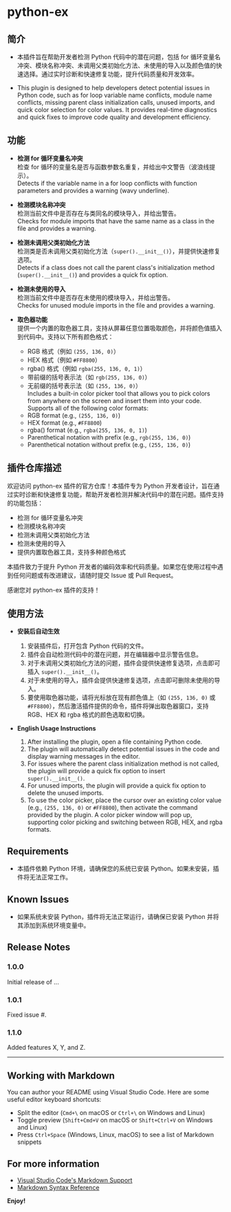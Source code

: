 # python-ex

## 简介

- 本插件旨在帮助开发者检测 Python 代码中的潜在问题，包括 for 循环变量名冲突、模块名称冲突、未调用父类初始化方法、未使用的导入以及颜色值的快速选择。通过实时诊断和快速修复功能，提升代码质量和开发效率。

- This plugin is designed to help developers detect potential issues in Python code, such as for loop variable name conflicts, module name conflicts, missing parent class initialization calls, unused imports, and quick color selection for color values. It provides real-time diagnostics and quick fixes to improve code quality and development efficiency.

## 功能

- **检测 for 循环变量名冲突**  
  检查 for 循环的变量名是否与函数参数名重复，并给出中文警告（波浪线提示）。  
  Detects if the variable name in a for loop conflicts with function parameters and provides a warning (wavy underline).

- **检测模块名称冲突**  
  检测当前文件中是否存在与类同名的模块导入，并给出警告。  
  Checks for module imports that have the same name as a class in the file and provides a warning.

- **检测未调用父类初始化方法**  
  检测类是否未调用父类初始化方法（`super().__init__()`），并提供快速修复选项。  
  Detects if a class does not call the parent class's initialization method (`super().__init__()`) and provides a quick fix option.

- **检测未使用的导入**  
  检测当前文件中是否存在未使用的模块导入，并给出警告。  
  Checks for unused module imports in the file and provides a warning.

- **取色器功能**  
  提供一个内置的取色器工具，支持从屏幕任意位置吸取颜色，并将颜色值插入到代码中。支持以下所有颜色格式：  
  - RGB 格式（例如 `(255, 136, 0)`）  
  - HEX 格式（例如 `#FF8800`）  
  - rgba() 格式（例如 `rgba(255, 136, 0, 1)`）  
  - 带前缀的括号表示法（如 `rgb(255, 136, 0)`）  
  - 无前缀的括号表示法（如 `(255, 136, 0)`）  
  Includes a built-in color picker tool that allows you to pick colors from anywhere on the screen and insert them into your code. Supports all of the following color formats:  
  - RGB format (e.g., `(255, 136, 0)`)
  - HEX format (e.g., `#FF8800`)
  - rgba() format (e.g., `rgba(255, 136, 0, 1)`)
  - Parenthetical notation with prefix (e.g., `rgb(255, 136, 0)`)
  - Parenthetical notation without prefix (e.g., `(255, 136, 0)`)

## 插件仓库描述

欢迎访问 python-ex 插件的官方仓库！本插件专为 Python 开发者设计，旨在通过实时诊断和快速修复功能，帮助开发者检测并解决代码中的潜在问题。插件支持的功能包括：

- 检测 for 循环变量名冲突
- 检测模块名称冲突
- 检测未调用父类初始化方法
- 检测未使用的导入
- 提供内置取色器工具，支持多种颜色格式

本插件致力于提升 Python 开发者的编码效率和代码质量。如果您在使用过程中遇到任何问题或有改进建议，请随时提交 Issue 或 Pull Request。

感谢您对 python-ex 插件的支持！

## 使用方法

- **安装后自动生效**  
  1. 安装插件后，打开包含 Python 代码的文件。
  2. 插件会自动检测代码中的潜在问题，并在编辑器中显示警告信息。
  3. 对于未调用父类初始化方法的问题，插件会提供快速修复选项，点击即可插入 `super().__init__()`。
  4. 对于未使用的导入，插件会提供快速修复选项，点击即可删除未使用的导入。
  5. 要使用取色器功能，请将光标放在现有颜色值上（如 `(255, 136, 0)` 或 `#FF8800`），然后激活插件提供的命令，插件将弹出取色器窗口，支持 RGB、HEX 和 rgba 格式的颜色选取和切换。

- **English Usage Instructions**  
  1. After installing the plugin, open a file containing Python code.
  2. The plugin will automatically detect potential issues in the code and display warning messages in the editor.
  3. For issues where the parent class initialization method is not called, the plugin will provide a quick fix option to insert `super().__init__()`.
  4. For unused imports, the plugin will provide a quick fix option to delete the unused imports.
  5. To use the color picker, place the cursor over an existing color value (e.g., `(255, 136, 0)` or `#FF8800`), then activate the command provided by the plugin. A color picker window will pop up, supporting color picking and switching between RGB, HEX, and rgba formats.

## Requirements

- 本插件依赖 Python 环境，请确保您的系统已安装 Python。如果未安装，插件将无法正常工作。

## Known Issues

- 如果系统未安装 Python，插件将无法正常运行，请确保已安装 Python 并将其添加到系统环境变量中。

## Release Notes

### 1.0.0

Initial release of ...

### 1.0.1

Fixed issue #.

### 1.1.0

Added features X, Y, and Z.

---

## Working with Markdown

You can author your README using Visual Studio Code. Here are some useful editor keyboard shortcuts:

- Split the editor (`Cmd+\` on macOS or `Ctrl+\` on Windows and Linux)
- Toggle preview (`Shift+Cmd+V` on macOS or `Shift+Ctrl+V` on Windows and Linux)
- Press `Ctrl+Space` (Windows, Linux, macOS) to see a list of Markdown snippets

## For more information

- [Visual Studio Code's Markdown Support](http://code.visualstudio.com/docs/languages/markdown)
- [Markdown Syntax Reference](https://help.github.com/articles/markdown-basics/)

**Enjoy!**